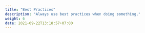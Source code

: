 ```yaml
---
title: "Best Practices"
description: "Always use best practices when doing something."
weight: 6
date: 2021-09-22T13:18:57+07:00
---
```

